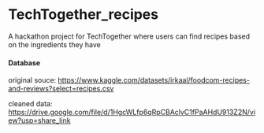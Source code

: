 # TechTogether_recipes
A hackathon project for TechTogether where users can find recipes based on the ingredients they have

#### Database

original souce: https://www.kaggle.com/datasets/irkaal/foodcom-recipes-and-reviews?select=recipes.csv

cleaned data: https://drive.google.com/file/d/1HgcWLfp6qRpCBAclvC1fPaAHdU913Z2N/view?usp=share_link


